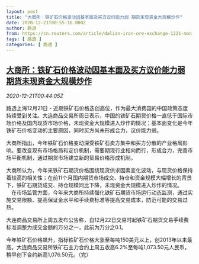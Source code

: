 ```yaml
---
layout: post
title: "大商所：铁矿石价格波动因基本面及买方议价能力弱 期货未现资金大规模炒作"
date: 2020-12-21T00:55:16.000Z
author: 路透
from: https://cn.reuters.com/article/dalian-iron-ore-exchange-1221-mon-idCNKBS28V01S
tags: [ 路透 ]
categories: [ 路透 ]
---
```

<!--1608512116000-->
[大商所：铁矿石价格波动因基本面及买方议价能力弱 期货未现资金大规模炒作](https://cn.reuters.com/article/dalian-iron-ore-exchange-1221-mon-idCNKBS28V01S)
------

<div>
<div><i>2020-12-21T00:44:05Z</i></div><p>路透上海12月21日 - 近期铁矿石价格迭创高位，作为最大消费国的中国政策态度持续受到关注。大连商品交易所周日表示，中国的铁矿石期货价格一直低于国际市场价格及国内现货市场价格，未现资金大规模进入炒作的情况；基本面变化是今年铁矿石价格变动的主要原因，同时买方尚未形成合力，议价能力弱。</p><p>大商所指出，今年铁矿石价格变动深受铁矿石卖方集中和买方分散的产业格局影响。要改变现有市场格局和定价机制，需要期现行业相向而行，形成合力，完善市场平衡机制，通过期货市场建立新的贸易价格形成机制。</p><p>大商所认为，今年来铁矿石期货价格围绕现货供求因素变化波动，与现货价格保持着较高的相关性；在前11个月国内期货市场成交、持仓和资金规模大幅增长的背景下，铁矿石期货成交、持仓规模同比下降，未现资金大规模进入炒作的情况。 　在市场监管方面，今年来大商所持续强化铁矿石期货市场运行动态监测，通过实施交易限额、提高保证金水平和手续费标准等提高交易成本，防范可能的交易过热。</p><p>大连商品交易所上周五发布公告称，自12月22日交易时起铁矿石期货交易手续费标准调整为成交金额的万分之一，此前为万分之0.1。</p><p>今年铁矿石价格飙升，指标铁矿石价格大涨至每吨150美元以上，创2013年以来最高。大连商品交易所铁矿石主力合约上周五收高6.2%至每吨1,073.50元人民币，稍早创下合约新高1,076.50元。（完）</p>
</div>
